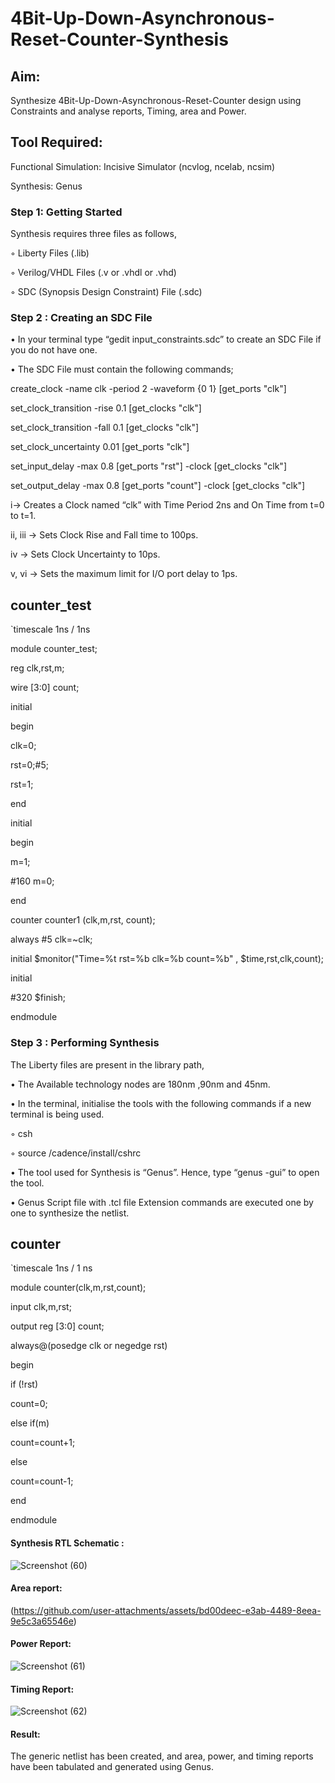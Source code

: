 # 4Bit-Up-Down-Asynchronous-Reset-Counter-Synthesis

## Aim:

Synthesize 4Bit-Up-Down-Asynchronous-Reset-Counter design using Constraints and analyse reports, Timing, area and Power.

## Tool Required:

Functional Simulation: Incisive Simulator (ncvlog, ncelab, ncsim)

Synthesis: Genus

### Step 1: Getting Started

Synthesis requires three files as follows,

◦ Liberty Files (.lib)

◦ Verilog/VHDL Files (.v or .vhdl or .vhd)

◦ SDC (Synopsis Design Constraint) File (.sdc)

 ### Step 2 : Creating an SDC File

•	In your terminal type “gedit input_constraints.sdc” to create an SDC File if you do not have one.

•	The SDC File must contain the following commands;

create_clock -name clk -period 2 -waveform {0 1} [get_ports "clk"]

set_clock_transition -rise 0.1 [get_clocks "clk"]

set_clock_transition -fall 0.1 [get_clocks "clk"]

set_clock_uncertainty 0.01 [get_ports "clk"]

set_input_delay -max 0.8 [get_ports "rst"] -clock [get_clocks "clk"]

set_output_delay -max 0.8 [get_ports "count"] -clock [get_clocks "clk"]

i→ Creates a Clock named “clk” with Time Period 2ns and On Time from t=0 to t=1.

ii, iii → Sets Clock Rise and Fall time to 100ps.

iv → Sets Clock Uncertainty to 10ps.

v, vi → Sets the maximum limit for I/O port delay to 1ps.


## counter_test

`timescale 1ns / 1ns

module counter_test;

reg clk,rst,m;

wire [3:0] count;

initial

begin

clk=0;

rst=0;#5;

rst=1;

end

initial

begin

m=1;

#160 m=0;

end

counter counter1 (clk,m,rst, count);

always #5 clk=~clk;
 
initial $monitor("Time=%t rst=%b clk=%b count=%b" , $time,rst,clk,count);

initial

#320 $finish;

endmodule


### Step 3 : Performing Synthesis

The Liberty files are present in the library path,

• The Available technology nodes are 180nm ,90nm and 45nm.

• In the terminal, initialise the tools with the following commands if a new terminal is being
used.

◦ csh

◦ source /cadence/install/cshrc

• The tool used for Synthesis is “Genus”. Hence, type “genus -gui” to open the tool.

• Genus Script file with .tcl file Extension commands are executed one by one to synthesize the netlist.


## counter

`timescale 1ns / 1 ns

module counter(clk,m,rst,count);

input clk,m,rst;

output reg [3:0] count;

always@(posedge clk or negedge rst)

begin

if (!rst)

count=0;

else if(m)

count=count+1;

else

count=count-1;

end

endmodule


#### Synthesis RTL Schematic :
![Screenshot (60)](https://github.com/user-attachments/assets/735195f8-1c1f-4911-90c3-2c429b36083d)


#### Area report:
(https://github.com/user-attachments/assets/bd00deec-e3ab-4489-8eea-9e5c3a65546e)


#### Power Report:
![Screenshot (61)](https://github.com/user-attachments/assets/6efbe9c2-f3bd-4ccb-9a98-100a6309c20e)


#### Timing Report: 
![Screenshot (62)](https://github.com/user-attachments/assets/e01a652d-85f3-4811-931f-113b0a5e754f)


#### Result: 

The generic netlist has been created, and area, power, and timing reports have been tabulated and generated using Genus.





